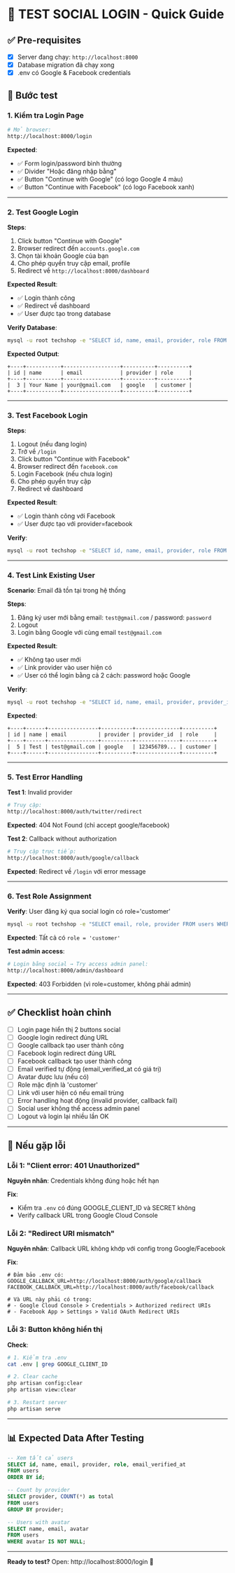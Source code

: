 # 🧪 TEST SOCIAL LOGIN - Quick Guide

## ✅ Pre-requisites

- [x] Server đang chạy: `http://localhost:8000`
- [x] Database migration đã chạy xong
- [x] .env có Google & Facebook credentials

## 🚀 Bước test

### 1. Kiểm tra Login Page

```bash
# Mở browser:
http://localhost:8000/login
```

**Expected**:
- ✅ Form login/password bình thường
- ✅ Divider "Hoặc đăng nhập bằng"
- ✅ Button "Continue with Google" (có logo Google 4 màu)
- ✅ Button "Continue with Facebook" (có logo Facebook xanh)

---

### 2. Test Google Login

**Steps**:
1. Click button "Continue with Google"
2. Browser redirect đến `accounts.google.com`
3. Chọn tài khoản Google của bạn
4. Cho phép quyền truy cập email, profile
5. Redirect về `http://localhost:8000/dashboard`

**Expected Result**:
- ✅ Login thành công
- ✅ Redirect về dashboard
- ✅ User được tạo trong database

**Verify Database**:
```bash
mysql -u root techshop -e "SELECT id, name, email, provider, role FROM users WHERE provider='google';"
```

**Expected Output**:
```
+----+-----------+------------------+----------+----------+
| id | name      | email            | provider | role     |
+----+-----------+------------------+----------+----------+
|  3 | Your Name | your@gmail.com   | google   | customer |
+----+-----------+------------------+----------+----------+
```

---

### 3. Test Facebook Login

**Steps**:
1. Logout (nếu đang login)
2. Trở về `/login`
3. Click button "Continue with Facebook"
4. Browser redirect đến `facebook.com`
5. Login Facebook (nếu chưa login)
6. Cho phép quyền truy cập
7. Redirect về dashboard

**Expected Result**:
- ✅ Login thành công với Facebook
- ✅ User được tạo với provider=facebook

**Verify**:
```bash
mysql -u root techshop -e "SELECT id, name, email, provider, role FROM users WHERE provider='facebook';"
```

---

### 4. Test Link Existing User

**Scenario**: Email đã tồn tại trong hệ thống

**Steps**:
1. Đăng ký user mới bằng email: `test@gmail.com` / password: `password`
2. Logout
3. Login bằng Google với cùng email `test@gmail.com`

**Expected Result**:
- ✅ Không tạo user mới
- ✅ Link provider vào user hiện có
- ✅ User có thể login bằng cả 2 cách: password hoặc Google

**Verify**:
```bash
mysql -u root techshop -e "SELECT id, name, email, provider, provider_id, role FROM users WHERE email='test@gmail.com';"
```

**Expected**:
```
+----+------+----------------+----------+--------------+----------+
| id | name | email          | provider | provider_id  | role     |
+----+------+----------------+----------+--------------+----------+
|  5 | Test | test@gmail.com | google   | 123456789... | customer |
+----+------+----------------+----------+--------------+----------+
```

---

### 5. Test Error Handling

**Test 1**: Invalid provider
```bash
# Truy cập:
http://localhost:8000/auth/twitter/redirect
```
**Expected**: 404 Not Found (chỉ accept google/facebook)

**Test 2**: Callback without authorization
```bash
# Truy cập trực tiếp:
http://localhost:8000/auth/google/callback
```
**Expected**: Redirect về `/login` với error message

---

### 6. Test Role Assignment

**Verify**: User đăng ký qua social login có role='customer'

```bash
mysql -u root techshop -e "SELECT email, role, provider FROM users WHERE provider IS NOT NULL;"
```

**Expected**: Tất cả có `role = 'customer'`

**Test admin access**:
```bash
# Login bằng social → Try access admin panel:
http://localhost:8000/admin/dashboard
```
**Expected**: 403 Forbidden (vì role=customer, không phải admin)

---

## ✅ Checklist hoàn chỉnh

- [ ] Login page hiển thị 2 buttons social
- [ ] Google login redirect đúng URL
- [ ] Google callback tạo user thành công
- [ ] Facebook login redirect đúng URL
- [ ] Facebook callback tạo user thành công
- [ ] Email verified tự động (email_verified_at có giá trị)
- [ ] Avatar được lưu (nếu có)
- [ ] Role mặc định là 'customer'
- [ ] Link với user hiện có nếu email trùng
- [ ] Error handling hoạt động (invalid provider, callback fail)
- [ ] Social user không thể access admin panel
- [ ] Logout và login lại nhiều lần OK

---

## 🐛 Nếu gặp lỗi

### Lỗi 1: "Client error: 401 Unauthorized"
**Nguyên nhân**: Credentials không đúng hoặc hết hạn

**Fix**:
- Kiểm tra `.env` có đúng GOOGLE_CLIENT_ID và SECRET không
- Verify callback URL trong Google Cloud Console

### Lỗi 2: "Redirect URI mismatch"
**Nguyên nhân**: Callback URL không khớp với config trong Google/Facebook

**Fix**:
```env
# Đảm bảo .env có:
GOOGLE_CALLBACK_URL=http://localhost:8000/auth/google/callback
FACEBOOK_CALLBACK_URL=http://localhost:8000/auth/facebook/callback

# Và URL này phải có trong:
# - Google Cloud Console > Credentials > Authorized redirect URIs
# - Facebook App > Settings > Valid OAuth Redirect URIs
```

### Lỗi 3: Button không hiển thị
**Check**:
```bash
# 1. Kiểm tra .env
cat .env | grep GOOGLE_CLIENT_ID

# 2. Clear cache
php artisan config:clear
php artisan view:clear

# 3. Restart server
php artisan serve
```

---

## 📊 Expected Data After Testing

```sql
-- Xem tất cả users
SELECT id, name, email, provider, role, email_verified_at 
FROM users 
ORDER BY id;

-- Count by provider
SELECT provider, COUNT(*) as total 
FROM users 
GROUP BY provider;

-- Users with avatar
SELECT name, email, avatar 
FROM users 
WHERE avatar IS NOT NULL;
```

---

**Ready to test?** Open: http://localhost:8000/login 🚀

